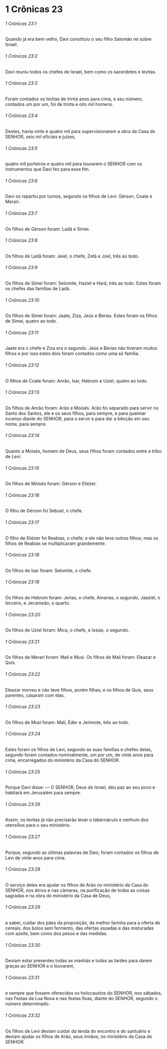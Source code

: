 # 1 Crônicas 23

###### 1 Crônicas 23:1

Quando já era bem velho, Davi constituiu o seu filho Salomão rei sobre Israel.

###### 1 Crônicas 23:2

Davi reuniu todos os chefes de Israel, bem como os sacerdotes e levitas.

###### 1 Crônicas 23:3

Foram contados os levitas de trinta anos para cima, e seu número, contados um por um, foi de trinta e oito mil homens.

###### 1 Crônicas 23:4

Destes, havia vinte e quatro mil para supervisionarem a obra da Casa do SENHOR, seis mil oficiais e juízes,

###### 1 Crônicas 23:5

quatro mil porteiros e quatro mil para louvarem o SENHOR com os instrumentos que Davi fez para esse fim.

###### 1 Crônicas 23:6

Davi os repartiu por turnos, segundo os filhos de Levi: Gérson, Coate e Merari.

###### 1 Crônicas 23:7

Os filhos de Gérson foram: Ladã e Simei.

###### 1 Crônicas 23:8

Os filhos de Ladã foram: Jeiel, o chefe, Zetã e Joel, três ao todo.

###### 1 Crônicas 23:9

Os filhos de Simei foram: Selomite, Haziel e Harã, três ao todo. Estes foram os chefes das famílias de Ladã.

###### 1 Crônicas 23:10

Os filhos de Simei foram: Jaate, Ziza, Jeús e Berias. Estes foram os filhos de Simei, quatro ao todo.

###### 1 Crônicas 23:11

Jaate era o chefe e Ziza era o segundo. Jeús e Berias não tiveram muitos filhos e por isso estes dois foram contados como uma só família.

###### 1 Crônicas 23:12

O filhos de Coate foram: Anrão, Isar, Hebrom e Uziel, quatro ao todo.

###### 1 Crônicas 23:13

Os filhos de Anrão foram: Arão e Moisés. Arão foi separado para servir no Santo dos Santos, ele e os seus filhos, para sempre, e para queimar incenso diante do SENHOR, para o servir e para dar a bênção em seu nome, para sempre.

###### 1 Crônicas 23:14

Quanto a Moisés, homem de Deus, seus filhos foram contados entre a tribo de Levi.

###### 1 Crônicas 23:15

Os filhos de Moisés foram: Gérson e Eliézer.

###### 1 Crônicas 23:16

O filho de Gérson foi Sebuel, o chefe.

###### 1 Crônicas 23:17

O filho de Eliézer foi Reabias, o chefe; e ele não teve outros filhos; mas os filhos de Reabias se multiplicaram grandemente.

###### 1 Crônicas 23:18

Os filhos de Isar foram: Selomite, o chefe.

###### 1 Crônicas 23:19

Os filhos de Hebrom foram: Jerias, o chefe, Amarias, o segundo, Jaaziel, o terceiro, e Jecameão, o quarto.

###### 1 Crônicas 23:20

Os filhos de Uziel foram: Mica, o chefe, e Issias, o segundo.

###### 1 Crônicas 23:21

Os filhos de Merari foram: Mali e Musi. Os filhos de Mali foram: Eleazar e Quis.

###### 1 Crônicas 23:22

Eleazar morreu e não teve filhos, porém filhas; e os filhos de Quis, seus parentes, casaram com elas.

###### 1 Crônicas 23:23

Os filhos de Musi foram: Mali, Éder e Jerimote, três ao todo.

###### 1 Crônicas 23:24

Estes foram os filhos de Levi, segundo as suas famílias e chefes delas, segundo foram contados nominalmente, um por um, de vinte anos para cima, encarregados do ministério da Casa do SENHOR.

###### 1 Crônicas 23:25

Porque Davi disse: — O SENHOR, Deus de Israel, deu paz ao seu povo e habitará em Jerusalém para sempre.

###### 1 Crônicas 23:26

Assim, os levitas já não precisarão levar o tabernáculo e nenhum dos utensílios para o seu ministério.

###### 1 Crônicas 23:27

Porque, segundo as últimas palavras de Davi, foram contados os filhos de Levi de vinte anos para cima.

###### 1 Crônicas 23:28

O serviço deles era ajudar os filhos de Arão no ministério da Casa do SENHOR, nos átrios e nas câmaras, na purificação de todas as coisas sagradas e na obra do ministério da Casa de Deus,

###### 1 Crônicas 23:29

a saber, cuidar dos pães da proposição, da melhor farinha para a oferta de cereais, dos bolos sem fermento, das ofertas assadas e das misturadas com azeite, bem como dos pesos e das medidas.

###### 1 Crônicas 23:30

Deviam estar presentes todas as manhãs e todas as tardes para darem graças ao SENHOR e o louvarem,

###### 1 Crônicas 23:31

e sempre que fossem oferecidos os holocaustos do SENHOR, nos sábados, nas Festas da Lua Nova e nas festas fixas, diante do SENHOR, segundo o número determinado.

###### 1 Crônicas 23:32

Os filhos de Levi deviam cuidar da tenda do encontro e do santuário e deviam ajudar os filhos de Arão, seus irmãos, no ministério da Casa do SENHOR.

